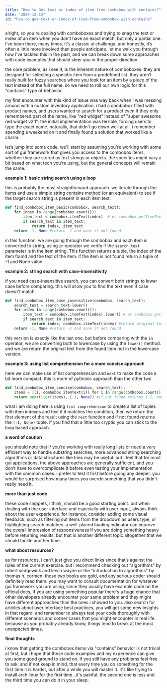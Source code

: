 ```yaml
---
title: "How to Get text or index of item from combobox with contains?"
date: "2024-12-15"
id: "how-to-get-text-or-index-of-item-from-combobox-with-contains"
---
```


alright, so you're dealing with comboboxes and trying to snag the text or index of an item when you don't have an exact match, but only a partial one. i've been there, many times. it's a classic ui challenge, and honestly, it’s often a little more involved than people anticipate. let me walk you through how i've tackled this in the past, and we can break down some approaches with code examples that should steer you in the proper direction.

the core problem, as i see it, is the inherent nature of comboboxes: they are designed for selecting a specific item from a predefined list. they aren’t really built for fuzzy searches where you look for an item by a piece of the text instead of the full name. so we need to roll our own logic for this "contains" type of behavior.

my first encounter with this kind of issue was way back when i was messing around with a custom inventory application. i had a combobox filled with product names, and users wanted to search for a product even if they only remembered part of the name, like "red widget" instead of "super awesome red widget v2.1". the initial implementation was terrible, forcing users to type the exact name. naturally, that didn't go down well at all. i remember spending a weekend on it and finally found a solution that worked like a charm.

let’s jump into some code. we'll start by assuming you're working with some sort of gui framework that gives you access to the combobox items, whether they are stored as text strings or objects. the specifics might vary a bit based on what tech you're using, but the general concepts will remain the same.

**example 1: basic string search using a loop**

this is probably the most straightforward approach. we iterate through the items and use a simple string contains method (or an equivalent) to see if the target search string is present in each item text.

```python
def find_combobox_item_basic(combobox, search_text):
    for index in range(combobox.count()):
        item_text = combobox.itemText(index)  # or combobox.getItemText(index) depending on the framework
        if search_text in item_text:
            return index, item_text
    return -1, None #return -1 and none if not found
```

in this function: we are going through the combobox and each item is converted to string, using `in` operator we verify if the `search_text` parameter is in the item string. This function returns a tuple, the index of the item found and the text of the item. if the item is not found return a tuple of -1 and None value.

**example 2: string search with case-insensitivity**

if you need case-insensitive search, you can convert both strings to lower case before comparing. this will allow you to find the text even if case doesn't match.

```python
def find_combobox_item_case_insensitive(combobox, search_text):
    search_text = search_text.lower()
    for index in range(combobox.count()):
        item_text = combobox.itemText(index).lower() # or combobox.getItemText(index).lower()
        if search_text in item_text:
            return index, combobox.itemText(index) #return original text
    return -1, None #return -1 and none if not found
```

this version is exactly like the last one, but before comparing with the `in` operator, we are converting both to lowercase by using the `lower()` method. and we are return the original text from the found item not in the lowercase version.

**example 3: using list comprehension for a more concise approach**

here we can make use of list comprehension and `next` to make the code a bit more compact. this is more of pythonic approach than the other two

```python
def find_combobox_item_concise(combobox, search_text):
    items = [(i, combobox.itemText(i)) for i in range(combobox.count()) if search_text in combobox.itemText(i)]
    return next(iter(items), (-1, None)) #if not found returns (-1, none)
```

what i am doing here is using `list comprehension` to create a list of tuples with item indexes and text if it matches the condition, then we return the first element of the result using the `next` function and if not found returns the `(-1, None)` tuple. if you find that a little too cryptic you can stick to the loop based approach.

**a word of caution**

you should note that if you're working with really long lists or need a very efficient way to handle substring searches, more advanced string searching algorithms or data structures like tries may be useful. but i feel that for most gui applications, the above approaches are generally sufficient, and you don’t have to overcomplicate it before even testing your implementation with the common cases. i prefer to test it first before going any deeper. you would be surprised how many times you overdo something that you didn't really need it.

**more than just code**

these code snippets, i think, should be a good starting point. but when dealing with the user interface and especially with user input, always think about the user experience. for instance, consider adding some visual feedback, such as filtering out items from the dropdown as users type, or highlighting search matches. a well-placed loading indicator can improve the overall impression of responsiveness if you are doing something heavy before returning results. but that is another different topic altogether that we should tackle another time.

**what about resources?**

as for resources, i can't just give you direct links since that’s against the rules of the current exercise. but i recommend checking out “algorithms” by robert sedgewick and kevin wayne or the "introduction to algorithms" by thomas h. cormen. those two books are gold, and any serious coder should definitely read them. you may want to consult documentation for whatever gui framework you are using, since they usually have example code on the official docs, if you are using something popular there's a huge chance that other developers already encounter your same problem and they might have different approaches than the ones i showed to you. also search for articles about user interface best practices, you will get some new insights in that regard. and remember to always test your code thoroughly with different scenarios and corner cases that you might encounter in real life. because as you probably already know, things tend to break at the most unexpected times.

**final thoughts**

i know that getting the combobox items via "contains" behavior is not trivial at first, but i hope that these code examples and my experience can give you some good ground to stand on. if you still have any problems feel free to ask. and if not keep in mind, that every time you do something for the first time it is harder, but after a while you will master it. it's like trying to install arch linux for the first time...it's painful. the second one is less and the third time you can do it in your sleep.
